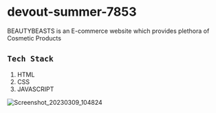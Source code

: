 # devout-summer-7853
BEAUTYBEASTS is an E-commerce website  which provides plethora of Cosmetic Products

## `Tech Stack `
1. HTML
2. CSS
3. JAVASCRIPT





![Screenshot_20230309_104824](https://user-images.githubusercontent.com/112836053/224105331-db4460ca-480c-401f-a5fe-c07db59fe407.png)
